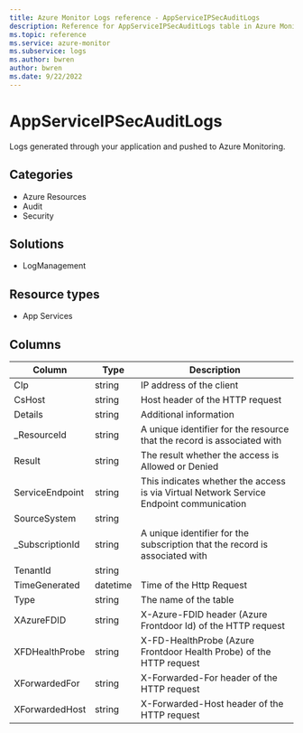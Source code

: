 ```yaml
---
title: Azure Monitor Logs reference - AppServiceIPSecAuditLogs
description: Reference for AppServiceIPSecAuditLogs table in Azure Monitor Logs.
ms.topic: reference
ms.service: azure-monitor
ms.subservice: logs
ms.author: bwren
author: bwren
ms.date: 9/22/2022
---
```


# AppServiceIPSecAuditLogs

 Logs generated through your application and pushed to Azure Monitoring.

## Categories

- Azure Resources
- Audit
- Security
## Solutions

- LogManagement
## Resource types

- App Services




## Columns

| Column | Type | Description |
| --- | --- | --- |
| CIp | string | IP address of the client |
| CsHost | string | Host header of the HTTP request |
| Details | string | Additional information |
| _ResourceId | string | A unique identifier for the resource that the record is associated with |
| Result | string | The result whether the access is Allowed or Denied |
| ServiceEndpoint | string | This indicates whether the access is via Virtual Network Service Endpoint communication |
| SourceSystem | string |  |
| _SubscriptionId | string | A unique identifier for the subscription that the record is associated with |
| TenantId | string |  |
| TimeGenerated | datetime | Time of the Http Request |
| Type | string | The name of the table |
| XAzureFDID | string | X-Azure-FDID header (Azure Frontdoor Id) of the HTTP request |
| XFDHealthProbe | string | X-FD-HealthProbe (Azure Frontdoor Health Probe) of the HTTP request |
| XForwardedFor | string | X-Forwarded-For header of the HTTP request |
| XForwardedHost | string | X-Forwarded-Host header of the HTTP request |
